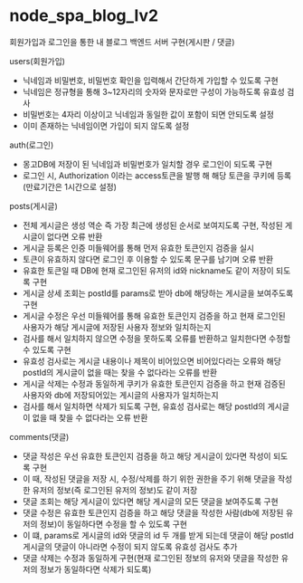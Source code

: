 # node_spa_blog_lv2
회원가입과 로그인을 통한 내 블로그 백엔드 서버 구현(게시판 / 댓글)

users(회원가입)
* 닉네임과 비밀번호, 비밀번호 확인을 입력해서 간단하게 가입할 수 있도록 구현
* 닉네임은 정규형을 통해 3~12자리의 숫자와 문자로만 구성이 가능하도록 유효성 검사
* 비밀번호는 4자리 이상이고 닉네임과 동일한 값이 포함이 되면 안되도록 설정
* 이미 존재하는 닉네임이면 가입이 되지 않도록 설정

auth(로그인)
* 몽고DB에 저장이 된 닉네임과 비밀번호가 일치할 경우 로그인이 되도록 구현
* 로그인 시, Authorization 이라는 access토큰을 발행 해 해당 토큰을 쿠키에 등록(만료기간은 1시간으로 설정)

posts(게시글)
* 전체 게시글은 생성 역순 즉 가장 최근에 생성된 순서로 보여지도록 구현, 작성된 게시글이 없다면 오류 반환
* 게시글 등록은 인증 미들웨어를 통해 먼저 유효한 토큰인지 검증을 실시
*   토큰이 유효하지 않다면 로그인 후 이용할 수 있도록 문구를 남기며 오류 반환
*   유효한 토큰일 때 DB에 현재 로그인된 유저의 id와 nickname도 같이 저장이 되도록 구현
* 게시글 상세 조회는 postId를 params로 받아 db에 해당하는 게시글을 보여주도록 구현
* 게시글 수정은 우선 미들웨어를 통해 유효한 토큰인지 검증을 하고 현재 로그인된 사용자가 해당 게시글에 저장된 사용자 정보와 일치하는지
*   검사를 해서 일치하지 않으면 수정을 못하도록 오류를 반환하고 일치한다면 수정할 수 있도록 구현
*   유효성 검사로는 게시글 내용이나 제목이 비어있으면 비어있다라는 오류와 해당 postId의 게시글이 없을 때는 찾을 수 없다라는 오류를 반환
* 게시글 삭제는 수정과 동일하게 쿠키가 유효한 토큰인지 검증을 하고 현재 검증된 사용자와 db에 저장되어있는 게시글의 사용자가 일치하는지
*   검사를 해서 일치하면 삭제가 되도록 구현, 유효성 검사로는 해당 postId의 게시글이 없을 때 찾을 수 없다라는 오류 반환

comments(댓글)
* 댓글 작성은 우선 유효한 토큰인지 검증을 하고 해당 게시글이 있다면 작성이 되도록 구현
*   이 때, 작성된 댓글을 저장 시, 수정/삭제를 하기 위한 권한을 주기 위해 댓글을 작성한 유저의 정보(즉 로그인된 유저의 정보)도 같이 저장
* 댓글 조회는 해당 게시글이 있다면 해당 게시글의 모든 댓글을 보여주도록 구현
* 댓글 수정은 유효한 토큰인지 검증을 하고 해당 댓글을 작성한 사람(db에 저장된 유저의 정보)이 동일하다면 수정을 할 수 있도록 구현
*   이 떄, params로 게시글의 id와 댓글의 id 두 개를 받게 되는데 댓글이 해당 postId게시글의 댓글이 아니라면 수정이 되지 않도록 유효성 검사도 추가
* 댓글 삭제는 수정과 동일하게 구현(현재 로그인된 정보의 유저와 댓글을 작성한 유저의 정보가 동일하다면 삭제가 되도록)
